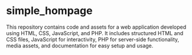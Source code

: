 # simple_hompage
This repository contains code and assets for a web application developed using HTML, CSS, JavaScript, and PHP. It includes structured HTML and CSS files, JavaScript for interactivity, PHP for server-side functionality, media assets, and documentation for easy setup and usage.
